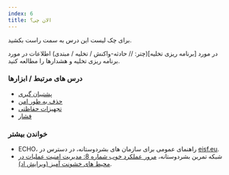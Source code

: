 ```yaml
---
index: 6
title: الان چی؟
---
```

برای چک لیست این درس به سمت راست بکشید.

در مورد [برنامه ریزی تخلیه](چتر: // حادثه-واکنش / تخلیه / مبتدی) اطلاعات در مورد برنامه ریزی تخلیه و هشدارها را مطالعه کنید.

### درس های مرتبط / ابزارها

*   [پشتیبان گیری](umbrella://information/backing-up)
*   [ حذف به طور امن](umbrella://information/safely-deleting)
*   [تجهیزات حفاظتی](umbrella://travel/protective-equipment)
*   [فشار](umbrella://stress/stress)

### خواندن بیشتر

*   ECHO، راهنمای عمومی برای سازمان های بشردوستانه، در دسترس در [eisf.eu](https://www.eisf.eu/library/generic-security-guide-for-humanitarian-organisations/).
*   شبکه تمرین بشردوستانه، [مرور عملکرد خوب شماره 8: مدیریت امنیت عملیات در محیط های خشونت آمیز (ویرایش اد)](http://odihpn.org/wp-content/uploads/2010/11/GPR_8_revised2.pdf).